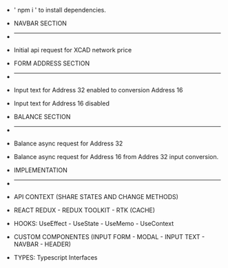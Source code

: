 - ' npm i ' to install dependencies.

- NAVBAR SECTION
- ***
- Initial api request for XCAD network price

- FORM ADDRESS SECTION
- ***
- Input text for Address 32 enabled to conversion Address 16
- Input text for Address 16 disabled

- BALANCE SECTION
- ***
- Balance async request for Address 32
- Balance async request for Address 16 from Addres 32 input conversion.

- IMPLEMENTATION
- ***
- API CONTEXT (SHARE STATES AND CHANGE METHODS)
- REACT REDUX - REDUX TOOLKIT - RTK (CACHE)
- HOOKS: UseEffect - UseState - UseMemo - UseContext
- CUSTOM COMPONENTES (INPUT FORM - MODAL - INPUT TEXT - NAVBAR - HEADER)
- TYPES: Typescript Interfaces
